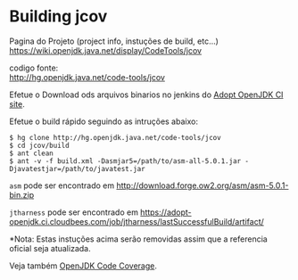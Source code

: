 # Building jcov

Pagina do Projeto (project info, instuções de build, etc…) <br/>
https://wiki.openjdk.java.net/display/CodeTools/jcov

codigo fonte: <br/>
http://hg.openjdk.java.net/code-tools/jcov

Efetue o Download ods arquivos binarios no jenkins do [Adopt OpenJDK CI site](https://adopt-openjdk.ci.cloudbees.com/job/jcov/lastSuccessfulBuild/artifact/).

Efetue o build rápido seguindo as intruções abaixo:

```
$ hg clone http://hg.openjdk.java.net/code-tools/jcov
$ cd jcov/build
$ ant clean
$ ant -v -f build.xml -Dasmjar5=/path/to/asm-all-5.0.1.jar -Djavatestjar=/path/to/javatest.jar 
```

```asm``` pode ser encontrado em http://download.forge.ow2.org/asm/asm-5.0.1-bin.zip

```jtharness``` pode ser encontrado em https://adopt-openjdk.ci.cloudbees.com/job/jtharness/lastSuccessfulBuild/artifact/

*Nota: Estas instuções acima serão removidas assim que a referencia oficial seja atualizada.

Veja também [OpenJDK Code Coverage](openjdk_code_coverage.md).
